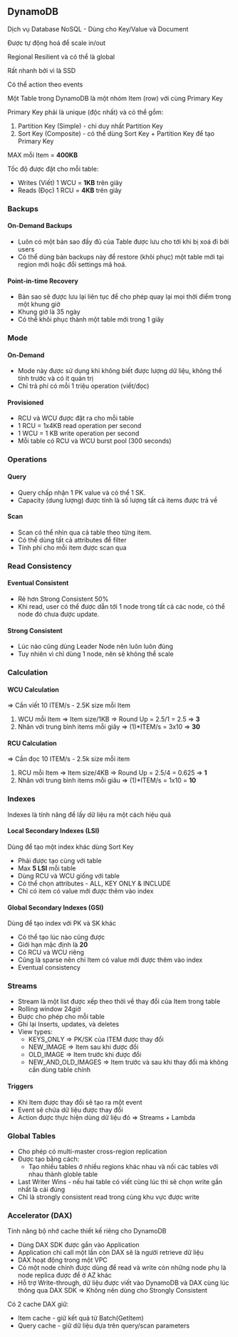 ## DynamoDB

Dịch vụ Database NoSQL - Dùng cho Key/Value và Document 

Được tự động hoá để scale in/out 

Regional Resilient và có thể là global

Rất nhanh bởi vì là SSD

Có thể action theo events

Một Table trong DynamoDB là một nhóm Item (row) với cùng Primary Key

Primary Key phải là unique (độc nhất) và có thể gồm:
1. Partition Key (Simple) - chỉ duy nhất Partition Key 
2. Sort Key (Composite) - có thể dùng Sort Key + Partition Key để tạo Primary Key

MAX mỗi Item = **400KB**

Tốc độ được đặt cho mỗi table:
- Writes (Viết) 1 WCU = **1KB** trên giây
- Reads (Đọc) 1 RCU = **4KB** trên giây

### Backups

#### On-Demand Backups 
- Luôn có một bản sao đầy đủ của Table được lưu cho tới khi bị xoá đi bởi users
- Có thể dùng bản backups này để restore (khôi phục) một table mới tại region mới hoặc đổi settings mã hoá. 

#### Point-in-time Recovery 
- Bản sao sẽ được lưu lại liên tục để cho phép quay lại mọi thời điểm trong một khung giờ 
- Khung giờ là 35 ngày 
- Có thể khôi phục thành một table mới trong 1 giây

### Mode

#### On-Demand
- Mode này được sử dụng khi không biết được lượng dữ liệu, không thể tính trước và có ít quản trị 
- Chỉ trả phí có mỗi 1 triệu operation (viết/đọc)

#### Provisioned
- RCU và WCU được đặt ra cho mỗi table 
- 1 RCU = 1x4KB read operation per second
- 1 WCU = 1 KB write operation per second
- Mỗi table có RCU và WCU burst pool (300 seconds)

### Operations

#### Query
- Query chấp nhận 1 PK value và có thể 1 SK. 
- Capacity (dung lượng) được tính là số lượng tất cả items được trả về

#### Scan
- Scan có thể nhìn qua cả table theo từng item. 
- Có thể dùng tất cả attributes để filter
- Tính phí cho mỗi item được scan qua

### Read Consistency 

#### Eventual Consistent
- Rẻ hơn Strong Consistent 50%
- Khi read, user có thể được dẫn tới 1 node trong tất cả các node, có thể node đó chưa được update.

#### Strong Consistent
- Lúc nào cũng dùng Leader Node nên luôn luôn đúng
- Tuy nhiên vì chỉ dùng 1 node, nên sẽ không thể scale

### Calculation 

#### WCU Calculation
=> Cần viết 10 ITEM/s - 2.5K size mỗi Item 
1. WCU mỗi Item => Item size/1KB => Round Up = 2.5/1 = 2.5 => **3**
2. Nhân với trung bình items mỗi giây => (1)*ITEM/s = 3x10 => **30**
#### RCU Calculation 
=> Cần đọc 10 ITEM/s - 2.5k size mỗi item 
1. RCU mỗi Item => Item size/4KB => Round Up = 2.5/4 = 0.625 => **1**
2. Nhân với trung bình items mỗi giâu => (1)*ITEM/s = 1x10 = **10**

### Indexes
Indexes là tính năng để lấy dữ liệu ra một cách hiệu quả
#### Local Secondary Indexes (LSI)
Dùng để tạo một index khác dùng Sort Key
- Phải được tạo cùng với table
- Max **5 LSI** mỗi table
- Dùng RCU và WCU giống với table
- Có thể chọn attributes - ALL, KEY ONLY & INCLUDE
- Chỉ có item có value mới được thêm vào index
#### Global Secondary Indexes (GSI)
Dùng để tạo index với PK và SK khác
- Có thể tạo lúc nào cũng được 
- Giới hạn mặc định là **20**
- Có RCU và WCU riêng
- Cũng là sparse nên chỉ Item có value mới được thêm vào index
- Eventual consistency 

### Streams
- Stream là một list được xếp theo thời về thay đổi của Item trong table
- Rolling window 24giờ   
- Được cho phép cho mỗi table 
- Ghi lại Inserts, updates, và deletes
- View types:
    + KEYS_ONLY => PK/SK của ITEM được thay đổi
    + NEW_IMAGE => Item sau khi được đổi
    + OLD_IMAGE => Item trước khi được đổi
    + NEW_AND_OLD_IMAGES => Item trước và sau khi thay đổi mà không cần dùng table chính
#### Triggers
- Khi Item được thay đổi sẽ tạo ra một event 
- Event sẽ chứa dữ liệu được thay đổi 
- Action được thực hiện dùng dữ liệu đó
=> Streams + Lambda

### Global Tables
- Cho phép có multi-master cross-region replication
- Được tạo bằng cách:
    + Tạo nhiều tables ở nhiều regions khác nhau và nối các tables với nhau thành globle table 
- Last Writer Wins - nếu hai table có viết cùng lúc thì sẽ chọn write gần nhất là cái đúng
- Chỉ là strongly consistent read trong cùng khu vực được write


### Accelerator (DAX)
Tính năng bộ nhớ cache thiết kế riêng cho DynamoDB 
- Dùng DAX SDK được gắn vào Application
- Application chỉ call một lần còn DAX sẽ là người retrieve dữ liệu
- DAX hoạt động trong một VPC 
- Có một node chính được dùng để read và write còn những node phụ là node replica được để ở AZ khác 
- Hỗ trợ Write-through, dữ liệu được viết vào DynamoDB và DAX cùng lúc thông qua DAX SDK
=> Không nên dùng cho Strongly Consistent

Có 2 cache DAX giữ:
- Item cache - giữ kết quả từ Batch(GetItem)
- Query cache - giữ dữ liệu dựa trên query/scan parameters